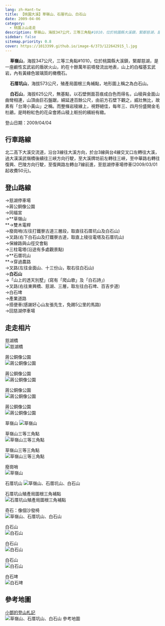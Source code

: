 ```yaml
---
lang: zh-Hant-tw
title: 【桃園大溪】草嶺山、石厝坑山、白石山
date: 2009-04-06
category: 
  - 桃園上山走走
description: 草嶺山，海拔347公尺，三等三角點#1010，位於桃園縣大溪鎮，緊鄰慈湖，是一座鹼性玄武岩的盾狀火山，約在十餘萬年前噴發流出地表，山上的白榴基玄武岩，內有黃綠色玻璃質的橄欖石。石厝坑山，海拔573公尺，殖產局圖根三角補點，地形圖上稱之為白石山。
sidebar: false
sitemap.priority: 0.8
cover: https://1013399.github.io/image-6/373/122642915_l.jpg
---
```


    **草嶺山**，海拔347公尺，三等三角點#1010，位於桃園縣大溪鎮，緊鄰慈湖，是一座鹼性玄武岩的盾狀火山，約在十餘萬年前噴發流出地表，山上的白榴基玄武岩，內有黃綠色玻璃質的橄欖石。  

    **石厝坑山**，海拔573公尺，殖產局圖根三角補點，地形圖上稱之為白石山。  

<!-- more -->

    **白石山**，海拔625公尺，無基點，以石壁側面苔痕成白色而得名，山稜與金面山曲彎相連，山頂由巨石盤踞，綿延達百餘公尺，由前方石壁下觀之，威壯無比，故素有「台灣小黃山」之稱。而整條岩稜線上，視野絕佳，每年三、四月份盛開金毛杜鵑，是時粉紅色的花朵會將山稜上粧扮的繽紛有緻。

登山日期：2009/04/04

## 行車路線
北二高下大溪交流道，沿台3線往大溪方向，於台3線與台4線交叉口左轉往大溪，過大漢溪武嶺橋後續往三峽方向行駛，至大溪牌坊前左轉往三峽，至中華路右轉往復興、巴陵方向行駛，至復興路左轉台7線前進，至慈湖停車場停車(2009/03/01起收費50元)。

## 登山路線
→慈湖停車場  
→蔣公銅像公園  
→同福宮  
→**草嶺山  
**→雙木電桿  
→廢崗哨(左往打鐵寮古道三層段，取直往石厝坑山及白石山)  
→叉路(右下白石山及打鐵寮古道，取直上稜往電塔及石厝坑山)  
→保線路與山徑交會點  
→三柱電塔(沿途有多處觀景點)  
→**石厝坑山  
**→穿過農路  
→叉路(左往金面山、十三份山，取右往白石山)  
→**白石山**  
→「山上的透天別墅」(寫有「爬山歌」及「白石詩」)  
→叉路(右往東興橋、慈湖、三層，取左往白石埤、百吉步道)  
→白石埤  
→產業道路  
→搭便車(感謝好心山友張先生，免踢5公里的馬路)  
→回慈湖停車場

## 走走相片
慈湖橋  
![慈湖橋](https://1013399.github.io/image-6/373/122642895_l.jpg)

蔣公銅像公園  
![蔣公銅像公園](https://1013399.github.io/image-6/373/122642901_l.jpg)

蔣公銅像公園  
![蔣公銅像公園](https://1013399.github.io/image-6/373/122642908_l.jpg)

蔣公銅像公園  
![蔣公銅像公園](https://1013399.github.io/image-6/373/122642915_l.jpg)

蔣公銅像公園  
![蔣公銅像公園](https://1013399.github.io/image-6/373/122642924_l.jpg)

草嶺山
![草嶺山](https://1013399.github.io/image-6/373/122642139_l.jpg)

草嶺山三等三角點  
![草嶺山三等三角點](https://1013399.github.io/image-6/373/122642183_l.jpg)

草嶺山三等三角點  
![草嶺山三等三角點](https://1013399.github.io/image-6/373/122642184_l.jpg)

廢崗哨  
![草嶺山](https://1013399.github.io/image-6/373/122642339_l.jpg)

石厝坑山
![草嶺山、石厝坑山、白石山](https://1013399.github.io/image-6/373/122642364_l.jpg)

石厝坑山殖產局圖根三角補點  
![石厝坑山殖產局圖根三角補點](https://1013399.github.io/image-6/373/122642450_l.jpg)

奇石：像個沙發椅  
![草嶺山、石厝坑山、白石山](https://1013399.github.io/image-6/373/122642563_l.jpg)

白石山  
![白石山](https://1013399.github.io/image-6/373/122642629_l.jpg)

白石山  
![白石山](https://1013399.github.io/image-6/373/122642639_l.jpg)

白石山  
![白石山](https://1013399.github.io/image-6/373/122642711_l.jpg)

白石埤  
![白石埤](https://1013399.github.io/image-6/373/122642718_l.jpg)

## 參考地圖
[小鄧的登山札記](http://tw.myblog.yahoo.com/designteng-go/article?mid=3658&prev=4129&next=3620&l=f&fid=5)  
![草嶺山、石厝坑山、白石山 參考地圖](https://1013399.github.io/image-6/373/122643045_l.jpg)